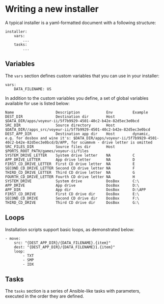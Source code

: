 # Writing a new installer

A typical installer is a yaml-formatted document with a following structure:

    installer:
        vars:
            ...
        tasks:
            ...

## Variables

The `vars` section defines custom variables that you can use in your installer:

    vars:
        DATA_FILENAME: US

In addition to the custom variables you define, a set of global variables available for use is listed below:

    Name                   Description            Env         Example
    DEST_DIR               Destination dir        Host        $DATA_DIR/apps/voyeur-ii/5f7b9929-4501-40c2-b42e-82d5ec3e0bcd
    SRC_DIR                Source directory       Host        $DATA_DIR//apps_src/voyeur-ii/5f7b9929-4501-40c2-b42e-82d5ec3e0bcd
    DEST_APP_DIR           Destination app dir    Host        dynamic, e.g. for dosbox and wine it's: $DATA_DIR/apps/voyeur-ii/5f7b9929-4501-40c2-b42e-82d5ec3e0bcd/D/APP, for scummvm - drive letter is omitted
    SRC_FILES_DIR          Source files dir       Host        $PORTS_ROOT_PATH/games/voyeur-ii/files
    SYSTEM_DRIVE_LETTER    System drive letter    NA          C
    APP_DRIVE_LETTER       App drive letter       NA          D
    FIRST_CD_DRIVE_LETTER  First CD drive letter  NA          E
    SECOND_CD_DRIVE_LETTER Second CD drive letter NA          F
    THIRD_CD_DRIVE_LETTER  Third CD drive letter  NA          G
    FOURTH_CD_DRIVE_LETTER Fourth CD drive letter NA          H
    SYSTEM_DRIVE           System drive           DosBox      C:\
    APP_DRIVE              App drive              DosBox      D:\
    APP_DIR                App dir                DosBox      D:\APP
    FIRST_CD_DRIVE         First CD drive dir     DosBox      E:\
    SECOND_CD_DRIVE        Second CD drive dir    DosBox      F:\
    THIRD_CD_DRIVE         Third CD drive dir     DosBox      G:\

## Loops

Installation scripts support basic loops, as demonstrated below:

    - move:
        src: "{DEST_APP_DIR}/{DATA_FILENAME}.{item}"
        dest: "{DEST_APP_DIR}/{DATA_FILENAME}1.{item}"
        loop:
            - TXT
            - SMP
            - IDX

## Tasks

The `tasks` section is a series of Ansible-like tasks with parameters, executed in the order they are defined.
